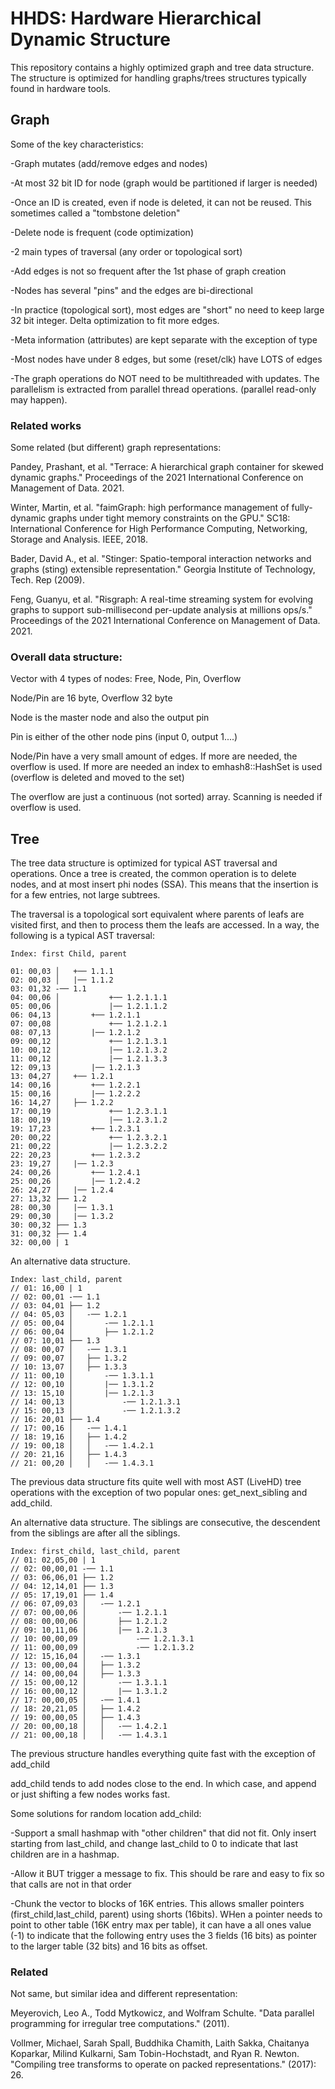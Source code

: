 
# HHDS: Hardware Hierarchical Dynamic Structure


This repository contains a highly optimized graph and tree data structure. The
structure is optimized for handling graphs/trees structures typically found in
hardware tools. 


## Graph

Some of the key characteristics:

-Graph mutates (add/remove edges and nodes)

-At most 32 bit ID for node (graph would be partitioned if larger is needed)

-Once an ID is created, even if node is deleted, it can not be reused. This
sometimes called a "tombstone deletion"

-Delete node is frequent (code optimization)

-2 main types of traversal (any order or topological sort)

-Add edges is not so frequent after the 1st phase of graph creation

-Nodes has several "pins" and the edges are bi-directional

-In practice (topological sort), most edges are "short" no need to keep large
32 bit integer. Delta optimization to fit more edges.

-Meta information (attributes) are kept separate with the exception of type

-Most nodes have under 8 edges, but some (reset/clk) have LOTS of edges

-The graph operations do NOT need to be multithreaded with updates. The
parallelism is extracted from parallel thread operations. (parallel read-only
may happen).

### Related works

Some related (but different) graph representations:

Pandey, Prashant, et al. "Terrace: A hierarchical graph container for skewed
dynamic graphs." Proceedings of the 2021 International Conference on
Management of Data. 2021.

Winter, Martin, et al. "faimGraph: high performance management of
fully-dynamic graphs under tight memory constraints on the GPU." SC18:
International Conference for High Performance Computing, Networking, Storage
and Analysis. IEEE, 2018.

Bader, David A., et al. "Stinger: Spatio-temporal interaction networks and
graphs (sting) extensible representation." Georgia Institute of Technology,
Tech. Rep (2009).

Feng, Guanyu, et al. "Risgraph: A real-time streaming system for evolving
graphs to support sub-millisecond per-update analysis at millions ops/s."
Proceedings of the 2021 International Conference on Management of Data. 2021.

### Overall data structure:

Vector with 4 types of nodes: Free, Node, Pin, Overflow

Node/Pin are 16 byte, Overflow 32 byte

Node is the master node and also the output pin

Pin is either of the other node pins (input 0, output 1....)

Node/Pin have a very small amount of edges. If more are needed, the overflow
is used. If more are needed an index to emhash8::HashSet is used (overflow is
deleted and moved to the set)

The overflow are just a continuous (not sorted) array. Scanning is needed if
overflow is used.


## Tree

The tree data structure is optimized for typical AST traversal and operations.
Once a tree is created, the common operation is to delete nodes, and at most
insert phi nodes (SSA). This means that the insertion is for a few entries, not
large subtrees.


The traversal is a topological sort equivalent where parents of leafs are
visited first, and then to process them the leafs are accessed. In a way, the
following is a typical AST traversal:

```
Index: first Child, parent

01: 00,03 │   +── 1.1.1
02: 00,03 │   |── 1.1.2
03: 01,32 -── 1.1
04: 00,06 │           +── 1.2.1.1.1
05: 00,06 │           |── 1.2.1.1.2
06: 04,13 │       +── 1.2.1.1
07: 00,08 │           +── 1.2.1.2.1
08: 07,13 │       |── 1.2.1.2
09: 00,12 │           +── 1.2.1.3.1
10: 00,12 │           |── 1.2.1.3.2
11: 00,12 │           |── 1.2.1.3.3
12: 09,13 │       |── 1.2.1.3
13: 04,27 │   +── 1.2.1
14: 00,16 │       +── 1.2.2.1
15: 00,16 │       |── 1.2.2.2
16: 14,27 │   ├── 1.2.2
17: 00,19 │           +── 1.2.3.1.1
18: 00,19 │           |── 1.2.3.1.2
19: 17,23 │       +── 1.2.3.1
20: 00,22 │           +── 1.2.3.2.1
21: 00,22 │           |── 1.2.3.2.2
22: 20,23 │       +── 1.2.3.2
23: 19,27 │   |── 1.2.3
24: 00,26 │       +── 1.2.4.1
25: 00,26 │       |── 1.2.4.2
26: 24,27 │   |── 1.2.4
27: 13,32 ├── 1.2
28: 00,30 │   |── 1.3.1
29: 00,30 │   |── 1.3.2
30: 00,32 ├── 1.3
31: 00,32 ├── 1.4
32: 00,00 | 1
```

An alternative data structure.

```
Index: last_child, parent
// 01: 16,00 | 1
// 02: 00,01 -── 1.1
// 03: 04,01 ├── 1.2
// 04: 05,03 │   -── 1.2.1
// 05: 00,04 │       -── 1.2.1.1
// 06: 00,04 │       ├── 1.2.1.2
// 07: 10,01 ├── 1.3
// 08: 00,07 │   -── 1.3.1
// 09: 00,07 │   ├── 1.3.2
// 10: 13,07 │   ├── 1.3.3
// 11: 00,10 │       -── 1.3.1.1
// 12: 00,10 │       |── 1.3.1.2
// 13: 15,10 │       |── 1.2.1.3
// 14: 00,13 │           -── 1.2.1.3.1
// 15: 00,13 │           -── 1.2.1.3.2
// 16: 20,01 ├── 1.4
// 17: 00,16 │   -── 1.4.1
// 18: 19,16 │   ├── 1.4.2
// 19: 00,18 │   │   -── 1.4.2.1
// 20: 21,16 │   ├── 1.4.3
// 21: 00,20 │   │   -── 1.4.3.1
```

The previous data structure fits quite well with most AST (LiveHD) tree operations with the exception of two popular ones: get_next_sibling and add_child.

An alternative data structure. The siblings are consecutive, the descendent from the siblings are after all the siblings.

```
Index: first_child, last_child, parent
// 01: 02,05,00 | 1
// 02: 00,00,01 -── 1.1
// 03: 06,06,01 ├── 1.2
// 04: 12,14,01 ├── 1.3
// 05: 17,19,01 ├── 1.4
// 06: 07,09,03 │   -── 1.2.1
// 07: 00,00,06 │       -── 1.2.1.1
// 08: 00,00,06 │       ├── 1.2.1.2
// 09: 10,11,06 │       |── 1.2.1.3
// 10: 00,00,09 │           -── 1.2.1.3.1
// 11: 00,00,09 │           -── 1.2.1.3.2
// 12: 15,16,04 │   -── 1.3.1
// 13: 00,00,04 │   ├── 1.3.2
// 14: 00,00,04 │   ├── 1.3.3
// 15: 00,00,12 │       -── 1.3.1.1
// 16: 00,00,12 │       |── 1.3.1.2
// 17: 00,00,05 │   -── 1.4.1
// 18: 20,21,05 │   ├── 1.4.2
// 19: 00,00,05 │   ├── 1.4.3
// 20: 00,00,18 │   │   -── 1.4.2.1
// 21: 00,00,18 │   │   -── 1.4.3.1
```

The previous structure handles everything quite fast with the exception of add_child

add_child tends to add nodes close to the end. In which case, and append or just shifting a few nodes works fast.

Some solutions for random location add_child:

 -Support a small hashmap with "other children" that did not fit. Only insert starting from last_child, and change last_child to 0 to indicate that last children are in a hashmap.

 -Allow it BUT trigger a message to fix. This should be rare and easy to fix so that calls are not in that order

 -Chunk the vector to blocks of 16K entries. This allows smaller pointers (first_child,last_child, parent) using shorts (16bits). WHen a pointer needs to point to other table (16K entry max per table),
it can have a all ones value (-1) to indicate that the following entry uses the 3 fields (16 bits) as pointer to the larger table (32 bits) and 16 bits as offset.


### Related

Not same, but similar idea and different representation:

Meyerovich, Leo A., Todd Mytkowicz, and Wolfram Schulte. "Data parallel programming for irregular tree computations." (2011).

Vollmer, Michael, Sarah Spall, Buddhika Chamith, Laith Sakka, Chaitanya Koparkar, Milind Kulkarni, Sam Tobin-Hochstadt, and Ryan R. Newton. "Compiling tree transforms to operate on packed representations." (2017): 26.


